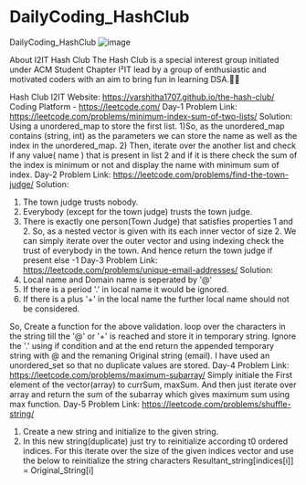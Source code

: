 # DailyCoding_HashClub

DailyCoding_HashClub
![image](https://user-images.githubusercontent.com/89680379/148495783-87cc4cd3-70c6-4499-8e35-f3b253e98600.png)






About I2IT Hash Club
The Hash Club is a special interest group initiated under ACM Student Chapter I²IT lead by a group of enthusiastic and motivated coders with an aim to bring fun in learning DSA.🙌🏻

Hash Club I2IT Website: https://varshitha1707.github.io/the-hash-club/
Coding Platform - https://leetcode.com/
Day-1
Problem Link: https://leetcode.com/problems/minimum-index-sum-of-two-lists/
Solution:
Using a unordered_map to store the first list. 
1)So, as the unordered_map contains (string, int) as the 
parameters we can store the name as well as the index in the 
unordered_map.
2) Then, iterate over the another list and check if any value( name )
that is present in list 2 and if it is there check the sum of the index
is minimum or not and display the name with minimum sum of index. 
Day-2
Problem Link: https://leetcode.com/problems/find-the-town-judge/
Solution:
1. The town judge trusts nobody.
2. Everybody (except for the town judge) trusts the town judge.
3. There is exactly one person(Town Judge) that satisfies properties 1 and 2.
So, as a nested vector is given with its each inner vector of size 2.
We can simply iterate over the outer vector and using indexing check the trust of everybody in the town.
And hence return the town judge if present else -1
Day-3
Problem Link: https://leetcode.com/problems/unique-email-addresses/
Solution:
1. Local name and Domain name is seperated by '@'
2. If there is a period '.' in local name it would be ignored.
3. If there is a plus '+' in the local name the further local name should not be considered.

So, Create a function for the above validation. loop over the characters in the string till
the '@' or '+' is reached and store it in temporary string.
Ignore the '.' using if condition and at the end return 
the appended temporary string with @ and the remaning Original string (email).
I have used an unordered_set so that no duplicate values are stored.
Day-4
Problem Link: https://leetcode.com/problems/maximum-subarray/
Simply initiale the First element of the vector(array) to currSum, maxSum.
And then just iterate over array and return the sum of the subarray which gives maximum sum
using max function.
Day-5
Problem Link: https://leetcode.com/problems/shuffle-string/
1. Create a new string and initialize to the given string.
2. In this new string(duplicate) just try to reinitialize according t0 ordered indices.
For this iterate over the size of the given indices vector and use the below to reinitialize
the string characters 
        Resultant_string[indices[i]] = Original_String[i]
